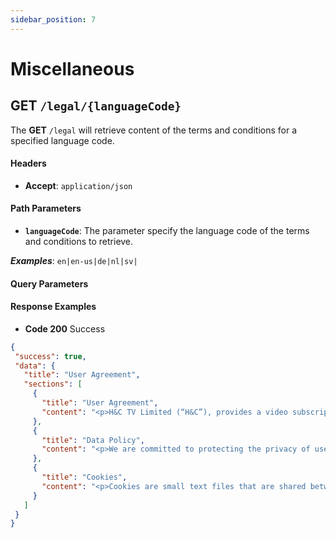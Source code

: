 ```yaml
---
sidebar_position: 7
---
```


# Miscellaneous

## GET `/legal/{languageCode}`

The **GET** `/legal` will retrieve content of the terms and conditions for a specified language code.

#### Headers

* **Accept**: `application/json`

#### Path Parameters

* **`languageCode`**: The parameter specify the language code of the terms and conditions to retrieve.

 ***Examples***: `en|en-us|de|nl|sv|`

 #### Query Parameters

#### Response Examples

* **Code 200** Success
 ```json
{
  "success": true,
  "data": {
    "title": "User Agreement",
    "sections": [
      {
        "title": "User Agreement",
        "content": "<p>H&C TV Limited (“H&C”), provides a video subscription service that allows members to access live and on demand equestrian sports content and other equestrian related programming (the “H&C Services” or the “Services”), streamed over the internet to certain internet-connected TVs, computers and other devices.\n</p>\n<p>Please read this User Agreement before subscribing for the Services. You acknowledge that you have read and understood and agree with these conditions now and every time you use the Services, and you accept any revised version.</p>"
      },
      {
        "title": "Data Policy",
        "content": "<p>We are committed to protecting the privacy of users of the H&amp;C Services. This Data Privacy Policy explains what information we may collect about you, how we will use it and the steps that we will take to ensure that such information is kept secure, in compliance with the General Data Protection Regulation (EU) 2016/679.&nbsp;By using the Services, you consent to us collecting and using your details in accordance with this Data Privacy Policy.</p>\n<p>When you use the Services, we may collect details about you (“Personal Information”), which may consist of your contact details (such as your name or e-mail address) or other anonymized information about you such as your computer’s IP address. Such details are collected in a number of ways: they can be obtained via the use of cookies or when you register to purchase a particular product or service from us.</p>"
      },
      {
        "title": "Cookies",
        "content": "<p>Cookies are small text files that are shared between your computer and a website. We use cookies on the website to know if you are logged in to the website, and also to gather anonymous information about the pages you visit so that we can provide the best possible service. For more information about cookies, <a href=\"https://en.wikipedia.org/wiki/HTTP_cookie\" target=\"_blank\" rel=\"noopener noreferrer\">click here</a>.</p>"
      }
    ]
  }
}
 ```
